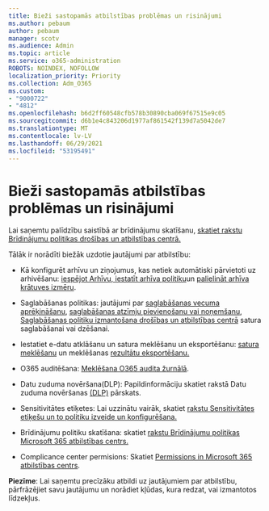 ```yaml
---
title: Bieži sastopamās atbilstības problēmas un risinājumi
ms.author: pebaum
author: pebaum
manager: scotv
ms.audience: Admin
ms.topic: article
ms.service: o365-administration
ROBOTS: NOINDEX, NOFOLLOW
localization_priority: Priority
ms.collection: Adm_O365
ms.custom:
- "9000722"
- "4812"
ms.openlocfilehash: b6d2ff60548cfb578b30890cba069f67515e9c05
ms.sourcegitcommit: d6b1e4c843206d1977af861542f139d7a5042de7
ms.translationtype: MT
ms.contentlocale: lv-LV
ms.lasthandoff: 06/29/2021
ms.locfileid: "53195491"
---
```

# <a name="compliance-common-issues-and-resolutions"></a>Bieži sastopamās atbilstības problēmas un risinājumi

Lai saņemtu palīdzību saistībā ar brīdinājumu skatīšanu, [skatiet rakstu Brīdinājumu politikas drošības un atbilstības centrā.](/microsoft-365/compliance/alert-policies)

Tālāk ir norādīti biežāk uzdotie jautājumi par atbilstību:

- Kā konfigurēt arhīvu un ziņojumus, kas netiek automātiski pārvietoti uz arhivēšanu: [iespējot Arhīvu, iestatīt arhīva politiku](/microsoft-365/compliance/set-up-an-archive-and-deletion-policy-for-mailboxes)un [palielināt arhīva krātuves izmēru](/microsoft-365/compliance/enable-unlimited-archiving).

- Saglabāšanas politikas: jautājumi par [saglabāšanas vecuma aprēķināšanu](/exchange/security-and-compliance/messaging-records-management/retention-age), [saglabāšanas atzīmju pievienošanu vai noņemšanu](/exchange/security-and-compliance/messaging-records-management/add-or-remove-retention-tags), [Saglabāšanas politiku izmantošana drošības un atbilstības centrā](/exchange/security-and-compliance/messaging-records-management/create-a-retention-policy) satura saglabāšanai vai dzēšanai.

- Iestatiet e-datu atklāšanu un satura meklēšanu un eksportēšanu: [satura meklēšanu](/microsoft-365/compliance/content-search) un meklēšanas [rezultātu eksportēšanu.](/microsoft-365/compliance/export-search-results)

- O365 auditēšana: [Meklēšana O365 audita žurnālā](/microsoft-365/compliance/search-the-audit-log-in-security-and-compliance).

- Datu zuduma novēršana(DLP): Papildinformāciju skatiet rakstā Datu zuduma novēršanas [(DLP)](/microsoft-365/compliance/data-loss-prevention-policies) pārskats.
 
- Sensitivitātes etiķetes: Lai uzzinātu vairāk, skatiet [rakstu Sensitivitātes etiķešu un to politiku izveide un konfigurēšana.](/microsoft-365/compliance/create-sensitivity-labels)

- Brīdinājumu politiku skatīšana: skatiet [rakstu Brīdinājumu politikas Microsoft 365 atbilstības centrs.](/microsoft-365/compliance/alert-policies)

- Complicance center permisions: Skatiet [Permissions in Microsoft 365 atbilstības centrs](/microsoft-365/compliance/microsoft-365-compliance-center-permissions).

**Piezīme**: Lai saņemtu precīzāku atbildi uz jautājumiem par atbilstību, pārfrāzējiet savu jautājumu un norādiet kļūdas, kura redzat, vai izmantotos līdzekļus.
